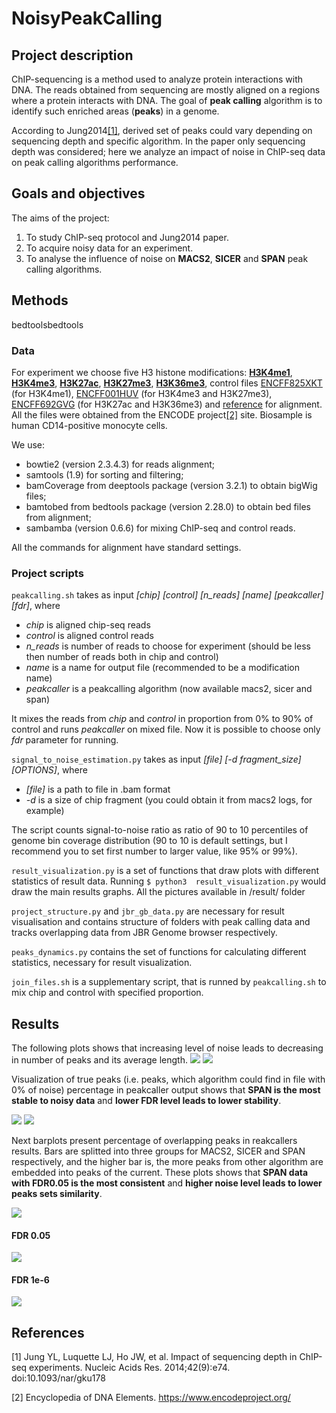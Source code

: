 # NoisyPeakCalling

## Project description

ChIP-sequencing is a method used to analyze protein interactions with DNA. The reads obtained from sequencing are mostly aligned on a regions where a protein interacts with DNA. The goal of __peak calling__ algorithm is to identify such enriched areas (__peaks__) in a genome.

According to Jung2014[[1]](#jung), derived set of peaks could vary depending on sequencing depth and specific algorithm. In the paper only sequencing depth was considered; here we analyze an impact of noise in ChIP-seq data on peak calling algorithms performance.   

## Goals and objectives

The aims of the project:
1. To study ChIP-seq protocol and Jung2014 paper.
2. To acquire noisy data for an experiment.
3. To analyse the influence of noise on __MACS2__, __SICER__ and __SPAN__ peak calling algorithms.

## Methods
bedtoolsbedtools
### Data

For experiment we choose five H3 histone modifications: [__H3K4me1__](https://www.encodeproject.org/files/ENCFF076WOE/), [__H3K4me3__](https://www.encodeproject.org/files/ENCFF001FYS/), [__H3K27ac__](https://www.encodeproject.org/files/ENCFF000CEN/), [__H3K27me3__](https://www.encodeproject.org/files/ENCFF001FYR/), [__H3K36me3__](https://www.encodeproject.org/files/ENCFF000CFB/), control files [ENCFF825XKT](https://www.encodeproject.org/files/ENCFF825XKT/) (for H3K4me1), [ENCFF001HUV](https://www.encodeproject.org/files/ENCFF001HUV/) (for H3K4me3 and H3K27me3), [ENCFF692GVG](https://www.encodeproject.org/files/ENCFF692GVG/) (for H3K27ac and H3K36me3) and [reference](https://www.encodeproject.org/files/GRCh38_no_alt_analysis_set_GCA_000001405.15/) for alignment. All the files were obtained from the ENCODE project[[2]](#encode) site. Biosample is human CD14-positive monocyte cells. 

We use:
- bowtie2 (version 2.3.4.3) for reads alignment;
- samtools (1.9) for sorting and filtering;
- bamCoverage from deeptools package (version 3.2.1) to obtain bigWig files;
- bamtobed from bedtools package (version 2.28.0) to obtain bed files from alignment;
- sambamba (version 0.6.6) for mixing ChIP-seq and control reads.

All the commands for alignment have standard settings.

### Project scripts

`peakcalling.sh`  takes as input _[chip]_ _[control]_ _[n_reads]_ _[name]_ _[peakcaller]_ _[fdr]_, where
- _chip_ is aligned chip-seq reads
- _control_ is aligned control reads
- _n_reads_ is number of reads to choose for experiment (should be less then number of reads both in chip and control)
- _name_ is a name for output file (recommended to be a modification name)
- _peakcaller_ is a peakcalling algorithm (now available macs2, sicer and span)

It mixes the reads from _chip_ and _control_ in proportion from 0% to 90% of control and runs _peakcaller_ on mixed file. Now it is possible to choose only _fdr_ parameter for running. 

`signal_to_noise_estimation.py` takes as input _[file]_ _[-d fragment_size]_  _[OPTIONS]_, where
- _[file]_ is a path to file in .bam format
- _-d_ is a size of chip fragment (you could obtain it from macs2 logs, for example)

The script counts signal-to-noise ratio as ratio of 90 to 10 percentiles of genome bin coverage distribution (90 to 10 is default settings, but I recommend you to set first number to larger value, like 95% or 99%).

`result_visualization.py` is a set of functions that draw plots with different statistics of result data. Running `$ python3  result_visualization.py` would draw the main results graphs. All the pictures available in /result/ folder

`project_structure.py` and `jbr_gb_data.py` are necessary for result visualisation and contains structure of folders with peak calling data and tracks overlapping data from JBR Genome browser respectively.

`peaks_dynamics.py` contains the set of functions for calculating different statistics, necessary for result visualization.

`join_files.sh` is a supplementary script, that is runned by `peakcalling.sh` to mix chip and control with specified proportion.

## Results

The following plots shows that increasing level of noise leads to decreasing in number of peaks and its average length.
![](https://github.com/DaryaChaplygina/NoisyPeakCalling/blob/master/result/n_peaks_fdr_FDR%200.05.png?raw=true)
![](https://github.com/DaryaChaplygina/NoisyPeakCalling/blob/master/result/len_peaks_fdr_FDR%200.05.png?raw=true)

Visualization of true peaks (i.e. peaks, which algorithm could find in file with 0% of noise) percentage in peakcaller output shows that __SPAN is the most stable to noisy data__ and __lower FDR level leads to lower stability__.

![](https://github.com/DaryaChaplygina/NoisyPeakCalling/blob/master/result/pk_colors.png?raw=true)
![](https://github.com/DaryaChaplygina/NoisyPeakCalling/blob/master/result/true_peaks_dynamics.png?raw=true)

Next barplots present percentage of overlapping peaks in reakcallers results. Bars are splitted into three groups for MACS2, SICER and SPAN respectively, and the higher bar is, the more peaks from other algorithm are embedded into peaks of the current. These plots shows that __SPAN data with FDR0.05 is the most consistent__ and __higher noise level leads to lower peaks sets similarity__.  

![](https://github.com/DaryaChaplygina/NoisyPeakCalling/blob/master/result/noise_colors.png?raw=true)
#### FDR 0.05
![](https://github.com/DaryaChaplygina/NoisyPeakCalling/blob/master/result/plot_peak_set_comparison_fdr_FDR%200.05.png?raw=true)
#### FDR 1e-6
![](https://github.com/DaryaChaplygina/NoisyPeakCalling/blob/master/result/plot_peak_set_comparison_fdr_FDR%201E-6.png?raw=true)

## References 

<a name="jung">[1]</a>  Jung YL, Luquette LJ, Ho JW, et al. Impact of sequencing depth in ChIP-seq experiments. Nucleic Acids Res. 2014;42(9):e74. doi:10.1093/nar/gku178

<a name="encode">[2]</a>  Encyclopedia of DNA Elements. https://www.encodeproject.org/
